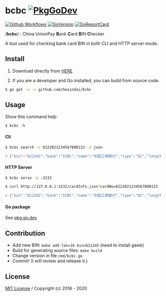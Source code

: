 bcbc [![PkgGoDev](https://pkg.go.dev/badge/github.com/hexindai/bcbc/bank)](https://pkg.go.dev/github.com/hexindai/bcbc/bank?tab=doc)
======

[![Github Workflows](https://github.com/hexindai/bcbc/workflows/bcbc-ci-wf/badge.svg)](https://github.com/hexindai/bcbc/actions?query=workflow%3Abcbc-ci-wf)
[![GoVersion](https://img.shields.io/github/v/release/hexindai/bcbc)](https://github.com/hexindai/bcbc/releases/latest)
[![GoReportCard](https://goreportcard.com/badge/github.com/hexindai/bcbc)](https://goreportcard.com/report/github.com/hexindai/bcbc)

/**bcbc**/ : China UnionPay **B**ank **C**ard **B**IN **C**hecker

A tool used for checking bank card BIN in both CLI and HTTP server mode.

## Install

1. Download directly from [HERE](https://github.com/hexindai/bcbc/releases)

2. If you are a developer and Go installed, you can build from source code.

```bash
$ go get -u -v github.com/hexindai/bcbc
```

## Usage

Show this command help

```
$ bcbc -h
```

#### Cli

```bash
$ bcbc search -c 6222021234567890123 -o json

> {"bin":"622202","bank":"ICBC","name":"中国工商银行","type":"DC","length":19}
```

#### HTTP Server

```bash
$ bcbc serve -p :3232

$ curl http://127.0.0.1:3232/cardInfo.json?cardNo=6222021234567890123

> {"bin":"622202","bank":"ICBC","name":"中国工商银行","type":"DC","length":19}
```

#### Go package

See [pkg.go.dev](https://pkg.go.dev/github.com/hexindai/bcbc/bank)

## Contribution

* Add new BIN: `make add len=16 bin=621245` (need to install gawk)
* Build for generating source files: `make build`
* Change version in file `cmd/bcbc.go`
* Commit! (I will review and release it.)

## License

[MIT License](LICENSE) / Copyright (c) 2018 - 2020